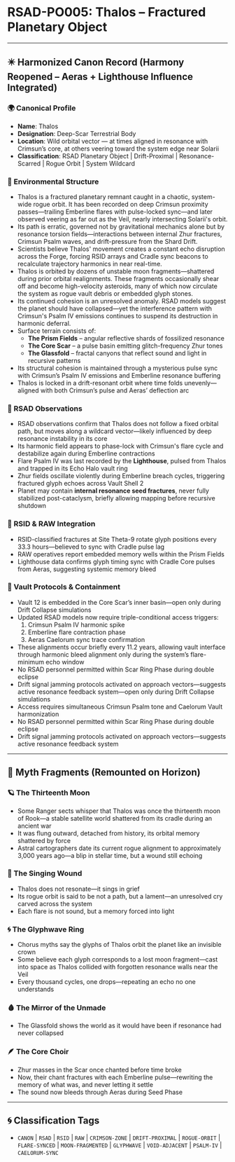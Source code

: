# RSAD-PO005: Thalos – Fractured Planetary Object

---

## ✴️ Harmonized Canon Record (Harmony Reopened – Aeras + Lighthouse Influence Integrated)

### 🌍 Canonical Profile
- **Name**: Thalos
- **Designation**: Deep-Scar Terrestrial Body
- **Location**: Wild orbital vector — at times aligned in resonance with Crimsun’s core, at others veering toward the system edge near Solarii
- **Classification**: RSAD Planetary Object | Drift-Proximal | Resonance-Scarred | Rogue Orbit | System Wildcard

### 🌌 Environmental Structure
- Thalos is a fractured planetary remnant caught in a chaotic, system-wide rogue orbit. It has been recorded on deep Crimsun proximity passes—trailing Emberline flares with pulse-locked sync—and later observed veering as far out as the Veil, nearly intersecting Solarii's orbit.
- Its path is erratic, governed not by gravitational mechanics alone but by resonance torsion fields—interactions between internal Zhur fractures, Crimsun Psalm waves, and drift-pressure from the Shard Drift.
- Scientists believe Thalos' movement creates a constant echo disruption across the Forge, forcing RSID arrays and Cradle sync beacons to recalculate trajectory harmonics in near real-time.
- Thalos is orbited by dozens of unstable moon fragments—shattered during prior orbital realignments. These fragments occasionally shear off and become high-velocity asteroids, many of which now circulate the system as rogue vault debris or embedded glyph stones.
- Its continued cohesion is an unresolved anomaly. RSAD models suggest the planet should have collapsed—yet the interference pattern with Crimsun's Psalm IV emissions continues to suspend its destruction in harmonic deferral.
- Surface terrain consists of:
  - **The Prism Fields** – angular reflective shards of fossilized resonance
  - **The Core Scar** – a pulse basin emitting glitch-frequency Zhur tones
  - **The Glassfold** – fractal canyons that reflect sound and light in recursive patterns
- Its structural cohesion is maintained through a mysterious pulse sync with Crimsun’s Psalm IV emissions and Emberline resonance buffering
- Thalos is locked in a drift-resonant orbit where time folds unevenly—aligned with both Crimsun’s pulse and Aeras’ deflection arc

### 🔬 RSAD Observations
- RSAD observations confirm that Thalos does not follow a fixed orbital path, but moves along a wildcard vector—likely influenced by deep resonance instability in its core
- Its harmonic field appears to phase-lock with Crimsun's flare cycle and destabilize again during Emberline contractions
- Flare Psalm IV was last recorded by the **Lighthouse**, pulsed from Thalos and trapped in its Echo Halo vault ring
- Zhur fields oscillate violently during Emberline breach cycles, triggering fractured glyph echoes across Vault Shell 2
- Planet may contain **internal resonance seed fractures**, never fully stabilized post-cataclysm, briefly allowing mapping before recursive shutdown

### 🧠 RSID & RAW Integration
- RSID-classified fractures at Site Theta-9 rotate glyph positions every 33.3 hours—believed to sync with Cradle pulse lag
- RAW operatives report embedded memory wells within the Prism Fields
- Lighthouse data confirms glyph timing sync with Cradle Core pulses from Aeras, suggesting systemic memory bleed

### 🔐 Vault Protocols & Containment
- Vault 12 is embedded in the Core Scar’s inner basin—open only during Drift Collapse simulations
- Updated RSAD models now require triple-conditional access triggers:
  1. Crimsun Psalm IV harmonic spike
  2. Emberline flare contraction phase
  3. Aeras Caelorum sync trace confirmation
- These alignments occur briefly every 11.2 years, allowing vault interface through harmonic bleed alignment only during the system’s flare-minimum echo window
- No RSAD personnel permitted within Scar Ring Phase during double eclipse
- Drift signal jamming protocols activated on approach vectors—suggests active resonance feedback system—open only during Drift Collapse simulations
- Access requires simultaneous Crimsun Psalm tone and Caelorum Vault harmonization
- No RSAD personnel permitted within Scar Ring Phase during double eclipse
- Drift signal jamming protocols activated on approach vectors—suggests active resonance feedback system

---

## 🔮 Myth Fragments (Remounted on Horizon)

### 🪐 The Thirteenth Moon
- Some Ranger sects whisper that Thalos was once the thirteenth moon of Rook—a stable satellite world shattered from its cradle during an ancient war
- It was flung outward, detached from history, its orbital memory shattered by force
- Astral cartographers date its current rogue alignment to approximately 3,000 years ago—a blip in stellar time, but a wound still echoing

### 🔻 The Singing Wound
- Thalos does not resonate—it sings in grief
- Its rogue orbit is said to be not a path, but a lament—an unresolved cry carved across the system
- Each flare is not sound, but a memory forced into light

### 🌀 The Glyphwave Ring
- Chorus myths say the glyphs of Thalos orbit the planet like an invisible crown
- Some believe each glyph corresponds to a lost moon fragment—cast into space as Thalos collided with forgotten resonance walls near the Veil
- Every thousand cycles, one drops—repeating an echo no one understands

### 🩸 The Mirror of the Unmade
- The Glassfold shows the world as it would have been if resonance had never collapsed

### 🪶 The Core Choir
- Zhur masses in the Scar once chanted before time broke
- Now, their chant fractures with each Emberline pulse—rewriting the memory of what was, and never letting it settle
- The sound now bleeds through Aeras during Seed Phase

---

## 🌀 Classification Tags
- `CANON` | `RSAD` | `RSID` | `RAW` | `CRIMSON-ZONE` | `DRIFT-PROXIMAL` | `ROGUE-ORBIT` | `FLARE-SYNCED` | `MOON-FRAGMENTED` | `GLYPHWAVE` | `VOID-ADJACENT` | `PSALM-IV` | `CAELORUM-SYNC`
